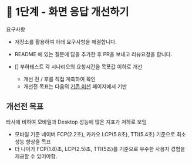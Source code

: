 # 🚀 1단계 - 화면 응답 개선하기

요구사항
- 저장소를 활용하여 아래 요구사항을 해결합니다.
- README 에 있는 질문에 답을 추가한 후 PR을 보내고 리뷰요청을 합니다.

- [] 부하테스트 각 시나리오의 요청시간을 목푯값 이하로 개선
  - 개선 전 / 후를 직접 계측하여 확인
  - 개선전 목표는 다음의 [기존 미션](https://github.com/next-step/infra-subway-monitoring/tree/14km/docs) 페이지에서 기반

## 개선전 목표
타사에 비하여 모바일과 Desktop 성능에 많은 지표가 저하로 보임
- 모바일 기준 네이버 FCP(2.2초), 카카오 LCP(5.8초), TTI(5.4초) 기준으로 최소 성능 향상을 목표
- 더 나아가 FCP(1.8)초, LCP(2.5)초, TTI(5초)를 기준으로 우수한 사용자 경험을 제공할 수 있어야함.





